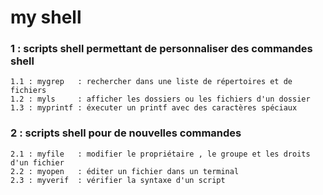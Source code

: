 # my shell
### 1 : scripts shell permettant de personnaliser des commandes shell
```
1.1 : mygrep   : rechercher dans une liste de répertoires et de fichiers
1.2 : myls     : afficher les dossiers ou les fichiers d'un dossier
1.3 : myprintf : éxecuter un printf avec des caractères spéciaux
```
### 2 : scripts shell pour de nouvelles commandes
```
2.1 : myfile   : modifier le propriétaire , le groupe et les droits d'un fichier
2.2 : myopen   : éditer un fichier dans un terminal
2.3 : myverif  : vérifier la syntaxe d'un script
```
